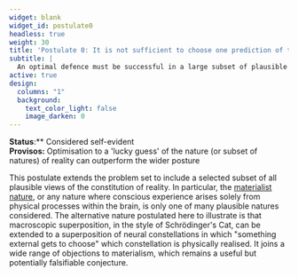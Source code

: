 ```yaml
---
widget: blank
widget_id: postulate0
headless: true
weight: 30
title: 'Postulate 0: It is not sufficient to choose one prediction of the future and create defences adequate to only that future'
subtitle: |
  An optimal defence must be successful in a large subset of plausible realities
active: true
design:
  columns: "1"
  background:
    text_color_light: false
    image_darken: 0
---
```

**Status**:** Considered self-evident  
**Provisos:** Optimisation to a 'lucky guess' of the nature (or subset of natures) of reality can outperform the wider posture  
  
This postulate extends the problem set to include a selected subset of all plausible views of the constitution of reality.  In particular, the [materialist nature](/worlds/#physicalism), or any nature where conscious experience arises solely from physical processes
within the brain, is only one of many plausible natures considered.  The alternative nature postulated here to illustrate is that macroscopic
superposition, in the style of Schrödinger's Cat, can be extended to a superposition of neural constellations in which "something external
gets to choose" which constellation is physically realised.  It joins a wide range of objections to materialism, which remains a useful but
potentially falsifiable conjecture.
